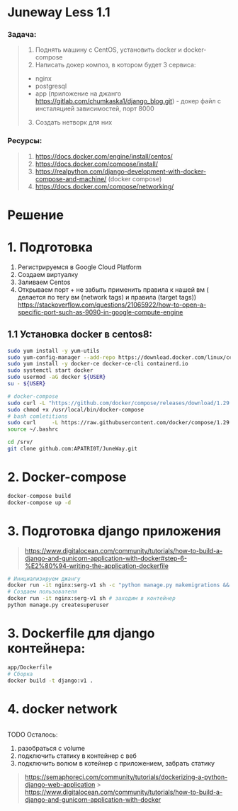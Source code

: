 # Juneway Less 1.1 
### Задача:
> 1. Поднять машину с CentOS, установить docker и docker-compose  
> 2. Написать докер композ, в котором будет 3 сервиса: 
> - nginx
> - postgresql
> - app (приложение на джанго https://gitlab.com/chumkaska1/django_blog.git) - докер файл с инсталяцией зависимостей, порт 8000
> 3. Создать нетворк для них

### Ресурсы: 
> 1. https://docs.docker.com/engine/install/centos/
> 2. https://docs.docker.com/compose/install/
> 3. https://realpython.com/django-development-with-docker-compose-and-machine/ (docker compose)
> 4. https://docs.docker.com/compose/networking/

# Решение
# 1. Подготовка 
1. Регистрируемся в Google Cloud Platform
2. Создаем виртуалку
3. Заливаем Centos
4. Открываем порт  + не забыть применить правила к нашей вм ( делается по тегу вм (network tags) и правила (target tags))
https://stackoverflow.com/questions/21065922/how-to-open-a-specific-port-such-as-9090-in-google-compute-engine

## 1.1 Установка docker в centos8:
```Bash
sudo yum install -y yum-utils
sudo yum-config-manager --add-repo https://download.docker.com/linux/centos/docker-ce.repo
sudo yum install -y docker-ce docker-ce-cli containerd.io
sudo systemctl start docker
sudo usermod -aG docker ${USER}
su - ${USER}

# docker-compose
sudo curl -L "https://github.com/docker/compose/releases/download/1.29.1/docker-compose-$(uname -s)-$(uname -m)" -o /usr/local/bin/docker-compose
sudo chmod +x /usr/local/bin/docker-compose
# bash comletitions
sudo curl     -L https://raw.githubusercontent.com/docker/compose/1.29.1/contrib/completion/bash/docker-compose     -o /etc/bash_completion.d/docker-compose
source ~/.bashrc

cd /srv/
git clone github.com:APATRI0T/JuneWay.git
```
# 2. Docker-compose
```bash
docker-compose build
docker-compose up -d
```
# 3. Подготовка django приложения
> https://www.digitalocean.com/community/tutorials/how-to-build-a-django-and-gunicorn-application-with-docker#step-6-%E2%80%94-writing-the-application-dockerfile
> 
```bash
# Инициализируем джангу
docker run -it nginx:serg-v1 sh -c "python manage.py makemigrations && python manage.py migrate && python manage.py collectstatic"
# Создаем пользователя 
docker run -it nginx:serg-v1 sh # заходим в контейнер
python manage.py createsuperuser
```
# 3. Dockerfile для django контейнера:

```Bash
app/Dockerfile
# Сборка 
docker build -t django:v1 .
```

# 4. docker network
```bash

```
TODO Осталось:
1. разобраться с volume
2. подключить статику в контейнер с веб
3. подключить волюм в котейнер с приложением, забрать статику
> https://semaphoreci.com/community/tutorials/dockerizing-a-python-django-web-application
    > https://www.digitalocean.com/community/tutorials/how-to-build-a-django-and-gunicorn-application-with-docker